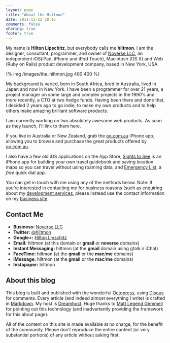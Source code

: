 ```yaml
---
layout: page
title: "About the Hiltmon"
date: 2011-11-22 20:15
comments: false
sharing: true
footer: true
---
```


My name is **Hilton Lipschitz**, but everybody calls me **hiltmon**.  I am the designer, consultant,  programmer, and owner of [Noverse LLC](http://www.noverse.com), an independent iOS(iPad, iPhone and iPod Touch), Macintosh (OS X) and Web (Ruby on Rails) product development company, based in New York, USA.

{% img /images/the_hiltmon.jpg 400 400 %}

My background is varied, born in South Africa, bred in Australia, lived in Japan and now in New York.  I have been a programmer for over 21 years, a project manager on some large and complex projects in the 1990's and more recently, a CTO at two hedge funds.  Having been there and done that, I decided 2 years ago to go indie, to make my own products and to help others make amazing brilliant software products.

I am currently working on two absolutely awesome web products.  As soon as they launch, I'll link to them here.

If you live in Australia or New Zealand, grab the [oo.com.au](http://itunes.apple.com/au/app/oo-com-au/id422693241) iPhone app, allowing you to browse and purchase the great products offered by [oo.com.au](http://www.oo.com.au).

I also have a few old iOS applications on the App Store, [Sights to See](http://itunes.apple.com/us/app/sights-to-see/id386858857?mt=8) is an iPhone app for building your own travel guidebook and saving location maps so you can travel without using roaming data, and [Emergency List](http://itunes.apple.com/us/app/emergency-list/id358546814?mt=8), a *free* quick dial app.

You can get in touch with me using any of the methods below. Note: If you’re interested in contacting me for business reasons (such as enquiring about my [development services](http://www.noverse.com/services.php), please instead use the contact information on my [business site](http://www.noverse.com).

## Contact Me

* **Business:** [Noverse LLC](http://www.noverse.com)
* **Twitter:** [@hiltmon](http://twitter.com/hiltmon)
* **Google+:** [Hilton Lipschitz](https://plus.google.com/u/0/106938375254936779482/about)
* **Email:** hiltmon (at this domain or **gmail** or **noverse** domains)
* **Instant Messaging:** hiltmon (at the **gmail** domain using gtalk ir iChat)
* **FaceTime:** hiltmon (at the **gmail** or the **mac**/**me** domains)
* **iMessage:** hiltmon (at the **gmail** or the **mac**/**me** domains)
* **Instapaper:** hiltmon

## About this blog

This blog is built and published with the wonderful [Octopress](http://octopress.org), using [Disqus](http://www.disqus.com) for comments. Every article (and indeed almost everything I write) is crafted in [Markdown](http://daringfireball.net/projects/markdown/). My host is [Dreamhost](http://dreamhost.com/).  Huge thanks to [Matt Legend Gemmell](http://mattgemmell.com) for pointing out this technology (and inadvertently providing the framework for this about page).

All of the content on this site is made available at no charge, for the benefit of the community. Please don’t reproduce the entire content (or very substantial portions) of any article without asking first.
